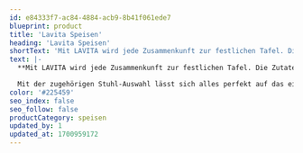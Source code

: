 ```yaml
---
id: e84333f7-ac84-4884-acb9-8b41f061ede7
blueprint: product
title: 'Lavita Speisen'
heading: 'Lavita Speisen'
shortText: 'Mit LAVITA wird jede Zusammenkunft zur festlichen Tafel. Die Zutaten für dieses außerordentlich gelungene Menü sind klare Formen und markante Details.'
text: |-
  **Mit LAVITA wird jede Zusammenkunft zur festlichen Tafel. Die Zutaten für dieses außerordentlich gelungene Menü sind klare Formen und markante Details.**

  Mit der zugehörigen Stuhl-Auswahl lässt sich alles perfekt auf das eigene Wohnbild abstimmen. Ganz nach Ihrem Geschmack.
color: '#225459'
seo_index: false
seo_follow: false
productCategory: speisen
updated_by: 1
updated_at: 1700959172
---
```

